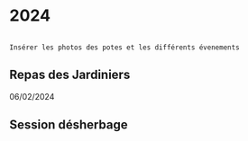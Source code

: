 # 2024

```{note}

Insérer les photos des potes et les différents évenements

```

## Repas des Jardiniers

06/02/2024



## Session désherbage